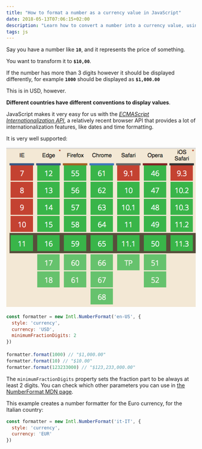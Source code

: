 ```yaml
---
title: "How to format a number as a currency value in JavaScript"
date: 2018-05-13T07:06:15+02:00
description: "Learn how to convert a number into a currency value, using the JavaScript Internationalization API"
tags: js
---
```


Say you have a number like **`10`**, and it represents the price of something.

You want to transform it to **`$10,00`**.

If the number has more than 3 digits however it should be displayed differently, for example **`1000`** should be displayed as **`$1,000.00`**

This is in USD, however.

**Different countries have different conventions to display values**.

JavaScript makes it very easy for us with the [_ECMAScript Internationalization API_](https://hacks.mozilla.org/2014/12/introducing-the-javascript-internationalization-api/), a relatively recent browser API that provides a lot of internationalization features, like dates and time formatting.

It is very well supported:

![Browser support for the internationalization API](caniuse.png)

```js
const formatter = new Intl.NumberFormat('en-US', {
  style: 'currency',
  currency: 'USD',
  minimumFractionDigits: 2
})

formatter.format(1000) // "$1,000.00"
formatter.format(10) // "$10.00"
formatter.format(123233000) // "$123,233,000.00"
```

The `minimumFractionDigits` property sets the fraction part to be always at least 2 digits. You can check which other parameters you can use in [the NumberFormat MDN page](https://developer.mozilla.org/en-US/docs/Web/JavaScript/Reference/Global_Objects/NumberFormat).

This example creates a number formatter for the Euro currency, for the Italian country:

```js
const formatter = new Intl.NumberFormat('it-IT', {
  style: 'currency',
  currency: 'EUR'
})
```
